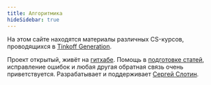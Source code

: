 ```yaml
---
title: Алгоритмика
hideSidebar: true
---
```


На этом сайте находятся материалы различных CS-курсов, проводящихся в [Tinkoff Generation](https://fintech.tinkoff.ru/study/generation/).

Проект открытый, живёт на [гитхабе](https://github.com/algorithmica-org/algorithmica). Помощь в [подготовке статей](contributing), исправление ошибок и любая другая обратная связь очень приветствуется. Разрабатывает и поддерживает [Сергей Слотин](http://sereja.me/).
